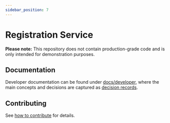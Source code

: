 ```yaml
---
sidebar_position: 7
---
```

# Registration Service

**Please note:** This repository does not contain production-grade code and is only intended for demonstration purposes.

## Documentation

Developer documentation can be found under [docs/developer](docs/developer/), where the main concepts and decisions are captured as [decision records](docs/developer/decision-records/).

## Contributing

See [how to contribute](https://github.com/eclipse-dataspaceconnector/DataSpaceConnector/blob/main/CONTRIBUTING.md) for details.
